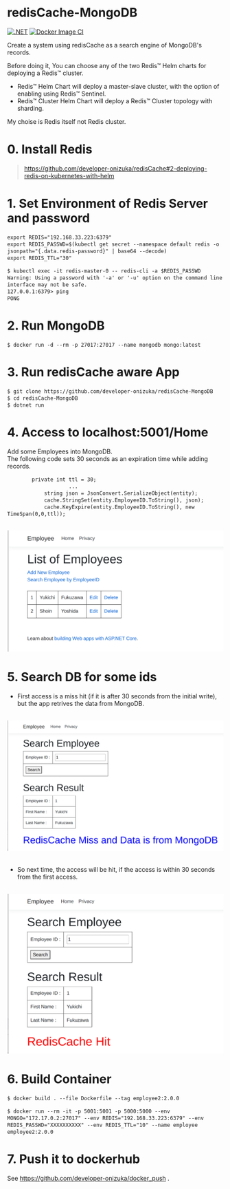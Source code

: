 # redisCache-MongoDB
[![.NET](https://github.com/developer-onizuka/redisCache-MongoDB/actions/workflows/dotnet.yml/badge.svg)](https://github.com/developer-onizuka/redisCache-MongoDB/actions/workflows/dotnet.yml)
[![Docker Image CI](https://github.com/developer-onizuka/redisCache-MongoDB/actions/workflows/docker-image.yml/badge.svg)](https://github.com/developer-onizuka/redisCache-MongoDB/actions/workflows/docker-image.yml)

Create a system using redisCache as a search engine of MongoDB's records.


Before doing it, You can choose any of the two Redis™ Helm charts for deploying a Redis™ cluster.

- Redis™ Helm Chart will deploy a master-slave cluster, with the option of enabling using Redis™ Sentinel.<br>
- Redis™ Cluster Helm Chart will deploy a Redis™ Cluster topology with sharding.

My choise is Redis itself not Redis cluster.


# 0. Install Redis
> https://github.com/developer-onizuka/redisCache#2-deploying-redis-on-kubernetes-with-helm


# 1. Set Environment of Redis Server and password
```
export REDIS="192.168.33.223:6379"
export REDIS_PASSWD=$(kubectl get secret --namespace default redis -o jsonpath="{.data.redis-password}" | base64 --decode)
export REDIS_TTL="30"
```
```
$ kubectl exec -it redis-master-0 -- redis-cli -a $REDIS_PASSWD
Warning: Using a password with '-a' or '-u' option on the command line interface may not be safe.
127.0.0.1:6379> ping
PONG
```

# 2. Run MongoDB
```
$ docker run -d --rm -p 27017:27017 --name mongodb mongo:latest
```

# 3. Run redisCache aware App
```
$ git clone https://github.com/developer-onizuka/redisCache-MongoDB
$ cd redisCache-MongoDB
$ dotnet run
```

# 4. Access to localhost:5001/Home
Add some Employees into MongoDB.<br>
The following code sets 30 seconds as an expiration time while adding records.
```
		private int ttl = 30;
                    ...
			string json = JsonConvert.SerializeObject(entity);
			cache.StringSet(entity.EmployeeID.ToString(), json);
			cache.KeyExpire(entity.EmployeeID.ToString(), new TimeSpan(0,0,ttl));
```
<br>
<img src="https://github.com/developer-onizuka/redisCache-MongoDB/blob/main/redisCache-MongoDB1.png" width="520"> <br>

# 5. Search DB for some ids
- First access is a miss hit (if it is after 30 seconds from the initial write), but the app retrives the data from MongoDB. 
<br>
<img src="https://github.com/developer-onizuka/redisCache-MongoDB/blob/main/redisCache-MongoDB2.png" width="640"> <br>
<br>

- So next time, the access will be hit, if the access is within 30 seconds from the first access.
<br>
<img src="https://github.com/developer-onizuka/redisCache-MongoDB/blob/main/redisCache-MongoDB3.png" width="505"> <br>


# 6. Build Container
```
$ docker build . --file Dockerfile --tag employee2:2.0.0
```
```
$ docker run --rm -it -p 5001:5001 -p 5000:5000 --env MONGO="172.17.0.2:27017" --env REDIS="192.168.33.223:6379" --env REDIS_PASSWD="XXXXXXXXXX" --env REDIS_TTL="10" --name employee employee2:2.0.0
```

# 7. Push it to dockerhub
See https://github.com/developer-onizuka/docker_push .

